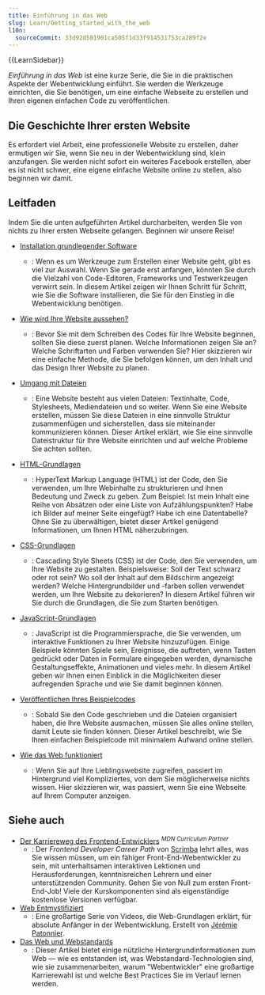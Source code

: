 ```yaml
---
title: Einführung in das Web
slug: Learn/Getting_started_with_the_web
l10n:
  sourceCommit: 33d92d501901ca505f1d33f914531753ca289f2e
---
```


{{LearnSidebar}}

_Einführung in das Web_ ist eine kurze Serie, die Sie in die praktischen Aspekte der Webentwicklung einführt. Sie werden die Werkzeuge einrichten, die Sie benötigen, um eine einfache Webseite zu erstellen und Ihren eigenen einfachen Code zu veröffentlichen.

## Die Geschichte Ihrer ersten Website

Es erfordert viel Arbeit, eine professionelle Website zu erstellen, daher ermutigen wir Sie, wenn Sie neu in der Webentwicklung sind, klein anzufangen. Sie werden nicht sofort ein weiteres Facebook erstellen, aber es ist nicht schwer, eine eigene einfache Website online zu stellen, also beginnen wir damit.

## Leitfaden

Indem Sie die unten aufgeführten Artikel durcharbeiten, werden Sie von nichts zu Ihrer ersten Webseite gelangen. Beginnen wir unsere Reise!

- [Installation grundlegender Software](/de/docs/Learn/Getting_started_with_the_web/Installing_basic_software)

  - : Wenn es um Werkzeuge zum Erstellen einer Website geht, gibt es viel zur Auswahl. Wenn Sie gerade erst anfangen, könnten Sie durch die Vielzahl von Code-Editoren, Frameworks und Testwerkzeugen verwirrt sein. In diesem Artikel zeigen wir Ihnen Schritt für Schritt, wie Sie die Software installieren, die Sie für den Einstieg in die Webentwicklung benötigen.

- [Wie wird Ihre Website aussehen?](/de/docs/Learn/Getting_started_with_the_web/What_will_your_website_look_like)

  - : Bevor Sie mit dem Schreiben des Codes für Ihre Website beginnen, sollten Sie diese zuerst planen. Welche Informationen zeigen Sie an? Welche Schriftarten und Farben verwenden Sie? Hier skizzieren wir eine einfache Methode, die Sie befolgen können, um den Inhalt und das Design Ihrer Website zu planen.

- [Umgang mit Dateien](/de/docs/Learn/Getting_started_with_the_web/Dealing_with_files)

  - : Eine Website besteht aus vielen Dateien: Textinhalte, Code, Stylesheets, Mediendateien und so weiter. Wenn Sie eine Website erstellen, müssen Sie diese Dateien in eine sinnvolle Struktur zusammenfügen und sicherstellen, dass sie miteinander kommunizieren können. Dieser Artikel erklärt, wie Sie eine sinnvolle Dateistruktur für Ihre Website einrichten und auf welche Probleme Sie achten sollten.

- [HTML-Grundlagen](/de/docs/Learn/Getting_started_with_the_web/HTML_basics)

  - : HyperText Markup Language (HTML) ist der Code, den Sie verwenden, um Ihre Webinhalte zu strukturieren und ihnen Bedeutung und Zweck zu geben. Zum Beispiel: Ist mein Inhalt eine Reihe von Absätzen oder eine Liste von Aufzählungspunkten? Habe ich Bilder auf meiner Seite eingefügt? Habe ich eine Datentabelle? Ohne Sie zu überwältigen, bietet dieser Artikel genügend Informationen, um Ihnen HTML näherzubringen.

- [CSS-Grundlagen](/de/docs/Learn/Getting_started_with_the_web/CSS_basics)

  - : Cascading Style Sheets (CSS) ist der Code, den Sie verwenden, um Ihre Website zu gestalten. Beispielsweise: Soll der Text schwarz oder rot sein? Wo soll der Inhalt auf dem Bildschirm angezeigt werden? Welche Hintergrundbilder und -farben sollen verwendet werden, um Ihre Website zu dekorieren? In diesem Artikel führen wir Sie durch die Grundlagen, die Sie zum Starten benötigen.

- [JavaScript-Grundlagen](/de/docs/Learn/Getting_started_with_the_web/JavaScript_basics)

  - : JavaScript ist die Programmiersprache, die Sie verwenden, um interaktive Funktionen zu Ihrer Website hinzuzufügen. Einige Beispiele könnten Spiele sein, Ereignisse, die auftreten, wenn Tasten gedrückt oder Daten in Formulare eingegeben werden, dynamische Gestaltungseffekte, Animationen und vieles mehr. In diesem Artikel geben wir Ihnen einen Einblick in die Möglichkeiten dieser aufregenden Sprache und wie Sie damit beginnen können.

- [Veröffentlichen Ihres Beispielcodes](/de/docs/Learn/Getting_started_with_the_web/Publishing_your_website)

  - : Sobald Sie den Code geschrieben und die Dateien organisiert haben, die Ihre Website ausmachen, müssen Sie alles online stellen, damit Leute sie finden können. Dieser Artikel beschreibt, wie Sie Ihren einfachen Beispielcode mit minimalem Aufwand online stellen.

- [Wie das Web funktioniert](/de/docs/Learn/Getting_started_with_the_web/How_the_Web_works)
  - : Wenn Sie auf Ihre Lieblingswebsite zugreifen, passiert im Hintergrund viel Kompliziertes, von dem Sie möglicherweise nichts wissen. Hier skizzieren wir, was passiert, wenn Sie eine Webseite auf Ihrem Computer anzeigen.

## Siehe auch

- [Der Karriereweg des Frontend-Entwicklers](https://v2.scrimba.com/the-frontend-developer-career-path-c0j?via=mdn) <sup>_MDN Curriculum Partner_</sup>
  - : Der _Frontend Developer Career Path_ von [Scrimba](https://scrimba.com?via=mdn) lehrt alles, was Sie wissen müssen, um ein fähiger Front-End-Webentwickler zu sein, mit unterhaltsamen interaktiven Lektionen und Herausforderungen, kenntnisreichen Lehrern und einer unterstützenden Community. Gehen Sie von Null zum ersten Front-End-Job! Viele der Kurskomponenten sind als eigenständige kostenlose Versionen verfügbar.
- [Web Entmystifiziert](https://www.youtube.com/playlist?list=PLo3w8EB99pqLEopnunz-dOOBJ8t-Wgt2g)
  - : Eine großartige Serie von Videos, die Web-Grundlagen erklärt, für absolute Anfänger in der Webentwicklung. Erstellt von [Jérémie Patonnier](https://github.com/JeremiePat).
- [Das Web und Webstandards](/de/docs/Learn/Getting_started_with_the_web/The_web_and_web_standards)
  - : Dieser Artikel bietet einige nützliche Hintergrundinformationen zum Web — wie es entstanden ist, was Webstandard-Technologien sind, wie sie zusammenarbeiten, warum "Webentwickler" eine großartige Karrierewahl ist und welche Best Practices Sie im Verlauf lernen werden.
